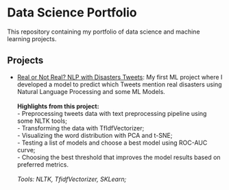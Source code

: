 # Data Science Portfolio

This repository containing my portfolio of data science and machine learning projects.

## Projects

- [Real or Not Real? NLP with Disasters Tweets](https://github.com/saorinsandro/ds-ml-portfolio/blob/master/Real_or_Not_NLP_with_Disaster_Tweets.ipynb): My first ML project where I developed a model to predict which Tweets mention real disasters using Natural Language Processing and some ML Models.<br />
  <br />**Highlights from this project:**
  <br />- Preprocessing tweets data with text preprocessing pipeline using some NLTK tools;
  <br />- Transforming the data with TfIdfVectorizer;
  <br />- Visualizing the word distribution with PCA and t-SNE;
  <br />- Testing a list of models and choose a best model using ROC-AUC curve;
  <br />- Choosing the best threshold that improves the model results based on preferred metrics.<br />
  <br />*Tools: NLTK, TfidfVectorizer, SKLearn;*<br /><br />
